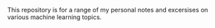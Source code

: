 This repository is for a range of my personal notes and excersises on various machine learning topics.

